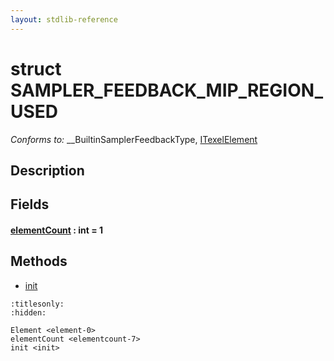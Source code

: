 ```yaml
---
layout: stdlib-reference
---
```


# struct SAMPLER\_FEEDBACK\_MIP\_REGION\_USED

*Conforms to:* \_\_BuiltinSamplerFeedbackType, [ITexelElement](../../../interfaces/itexelelement-016/index.html)

## Description



## Fields

####  <a id="decl-elementCount"></a>[elementCount](../elementcount-7.html) : int = 1

## Methods

* [init](../init.html)


```{toctree}
:titlesonly:
:hidden:

Element <element-0>
elementCount <elementcount-7>
init <init>
```
